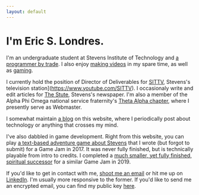 ```yaml
---
layout: default
---
```

<!-- slondr.ml is Copyright Eric S. Londres
     This website is distributed under the terms of the GNU GPLv3 or any later version.
  -->

# I'm Eric S. Londres.

I'm an undergraduate student at Stevens Institute of Technology and [a programmer by trade](https://gitlab.com/slondr). I also enjoy [making videos](https://www.youtube.com/channel/UC5o62RNnvTBYlFZhJVmV0XQ) in my spare time, as well as [gaming](https://www.twitch.tv/slondr).

I currently hold the position of Director of Deliverables for [SITTV](https://www.sittv.org), Stevens's television station](https://www.youtube.com/SITTV). I occasionaly write and edit articles for [The Stute](http://thestute.com), Stevens's newspaper. I'm also a member of the Alpha Phi Omega national service fraternity's [Theta Alpha chapter](https://apota.org), where I presently serve as Webmaster.

I somewhat maintain [a blog](/blog) on this website, where I periodically post about technology or anything that crosses my mind.

I've also dabbled in game development. Right from this website, you can play [a text-based adventure game about Stevens](/Burger) that I wrote (but forgot to submit) for a Game Jam in 2017. It was never fully finished, but is technically playable from intro to credits. I completed a [much smaller, yet fully finished, spiritual successor](/Sleep) for a similar Game Jam in 2019.

If you'd like to get in contact with me, [shoot me an email](mailto:ericlondres@outlook.com) or hit me up on [LinkedIn](https://www.linkedin.com/in/eric-londres-153239171). I'm usually more responsive to the former. If you'd like to send me an encrypted email, you can find my public key [here](/pubkey).
